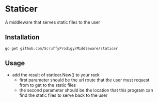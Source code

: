 # Staticer
A middleware that serves static files to the user

## Installation
`go get github.com/ScruffyProdigy/Middleware/staticer`

## Usage
* add the result of staticer.New() to your rack
	* first parameter should be the url route that the user must request from to get to the static files
	* the second parameter should be the location that this program can find the static files to serve back to the user